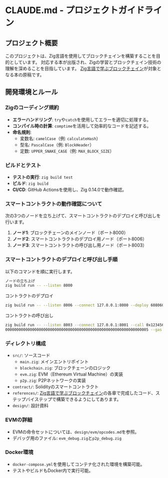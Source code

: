 # CLAUDE.md - プロジェクトガイドライン

## プロジェクト概要

このプロジェクトは、Zig言語を使用してブロックチェインを構築することを目的としています。
対応する本が出版され、Zigの学習とブロックチェイン技術の理解を深めることを目指しています。
[Zig言語で学ぶブロックチェイン](https://github.com/susumutomita/zenn-article/books/zig-blockchain)が対象となる本の原稿です。

## 開発環境とルール

### Zigのコーディング規約

- **エラーハンドリング**: `try`や`catch`を使用してエラーを適切に処理する。
- **コンパイル時の計算**: `comptime`を活用して効率的なコードを記述する。
- **命名規則**:
  - 変数名: `camelCase`（例: `calculateHash`）
  - 型名: `PascalCase`（例: `BlockHeader`）
  - 定数: `UPPER_SNAKE_CASE`（例: `MAX_BLOCK_SIZE`）

### ビルドとテスト

- **テストの実行**: `zig build test`
- **ビルド**: `zig build`
- **CI/CD**: GitHub Actionsを使用し、Zig 0.14.0で動作確認。

### スマートコントラクトの動作確認について

次の3つのノードを立ち上げて、スマートコントラクトのデプロイと呼び出しを行います。

1. **ノード1**: ブロックチェーンのメインノード（ポート8000）
2. **ノード2**: スマートコントラクトのデプロイ用ノード（ポート8006）
3. **ノード3**: スマートコントラクトの呼び出し用ノード（ポート8003）

### スマートコントラクトのデプロイと呼び出し手順

以下のコマンドを順に実行します。

```bash
ノードの立ち上げ
zig build run -- --listen 8000
```

コントラクトのデプロイ

```bash
zig build run -- --listen 8006 --connect 127.0.0.1:8000 --deploy 6080604052348015600e575f80fd5b50606a80601a5f395ff3fe608060405260443610156010575f80fd5b5f3560e01c63771602f78103603057600435602435808201805f5260205ff35b5f80fdfea264697066735822122026f5e42c5ea9894eee19e05ade3a83d3703cc18538a07f258df3d93eabd2896764736f6c63430008180033 0x1234 --gas 1000000
```

コントラクトの呼び出し

```bash
zig build run -- --listen 8003 --connect 127.0.0.1:8001 --call 0x123456 771602f70000000000000000000000000000000000000000000000000000000000000001\
0000000000000000000000000000000000000000000000000000000000000005 --gas 1000000
```

### ディレクトリ構成

- `src/`: ソースコード
  - `main.zig`: メインエントリポイント
  - `blockchain.zig`: ブロックチェーンのロジック
  - `evm.zig`: EVM（Ethereum Virtual Machine）の実装
  - `p2p.zig`: P2Pネットワークの実装
- `contract/`: Solidityのスマートコントラクト
- `references/`: [Zig言語で学ぶブロックチェイン](https://github.com/susumutomita/zenn-article/books/zig-blockchain)の各章で完成したコード、ステップバイステップで構築できるようにしてあります。
- `design/`: 設計資料

### EVMの詳細

- EVMの命令セットについては、`design/evm/opcodes.md`を参照。
- デバッグ用のファイル: `evm_debug.zig`と`p2p_debug.zig`

### Docker環境

- `docker-compose.yml`を使用してコンテナ化された環境を構築可能。
- テストやビルドもDocker内で実行可能。
